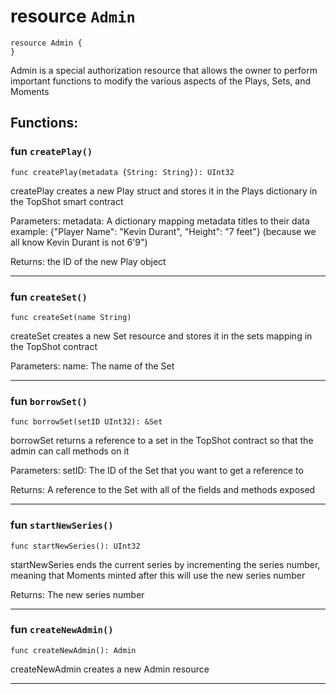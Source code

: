 # resource `Admin`

```
resource Admin {
}
```

 Admin is a special authorization resource that
 allows the owner to perform important functions to modify the
 various aspects of the Plays, Sets, and Moments


## Functions:


### fun `createPlay()`

```
func createPlay(metadata {String: String}): UInt32 
```

 createPlay creates a new Play struct
 and stores it in the Plays dictionary in the TopShot smart contract

 Parameters: metadata: A dictionary mapping metadata titles to their data
                       example: {"Player Name": "Kevin Durant", "Height": "7 feet"}
                               (because we all know Kevin Durant is not 6'9")

 Returns: the ID of the new Play object


---

### fun `createSet()`

```
func createSet(name String)
```

 createSet creates a new Set resource and stores it
 in the sets mapping in the TopShot contract

 Parameters: name: The name of the Set


---

### fun `borrowSet()`

```
func borrowSet(setID UInt32): &Set 
```

 borrowSet returns a reference to a set in the TopShot
 contract so that the admin can call methods on it

 Parameters: setID: The ID of the Set that you want to
 get a reference to

 Returns: A reference to the Set with all of the fields
 and methods exposed


---

### fun `startNewSeries()`

```
func startNewSeries(): UInt32 
```

 startNewSeries ends the current series by incrementing
 the series number, meaning that Moments minted after this
 will use the new series number

 Returns: The new series number


---

### fun `createNewAdmin()`

```
func createNewAdmin(): Admin 
```

 createNewAdmin creates a new Admin resource


---


